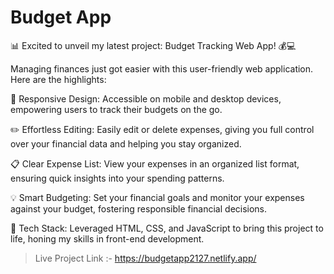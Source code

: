 # Budget App

📊 Excited to unveil my latest project: Budget Tracking Web App! 💰💻

Managing finances just got easier with this user-friendly web application. Here are the highlights:

📱 Responsive Design: Accessible on mobile and desktop devices, empowering users to track their budgets on the go.

✏️ Effortless Editing: Easily edit or delete expenses, giving you full control over your financial data and helping you stay organized.

📋 Clear Expense List: View your expenses in an organized list format, ensuring quick insights into your spending patterns.

💡 Smart Budgeting: Set your financial goals and monitor your expenses against your budget, fostering responsible financial decisions.

🚀 Tech Stack: Leveraged HTML, CSS, and JavaScript to bring this project to life, honing my skills in front-end development.

> Live Project Link :- https://budgetapp2127.netlify.app/
